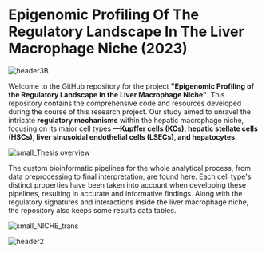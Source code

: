 # Epigenomic Profiling Of The Regulatory Landscape In The Liver Macrophage Niche (2023)

![header3B](https://github.com/joelpablos/Epigenetics-Liver-Macrophage-Niche/assets/27351828/74427a9a-46e7-44ec-a792-81bd33317acf)




Welcome to the GitHub repository for the project **"Epigenomic Profiling of the Regulatory Landscape in the Liver Macrophage Niche"**. This repository contains the comprehensive code and resources developed during the course of this research project. Our study aimed to unravel the intricate **regulatory mechanisms** within the hepatic macrophage niche, focusing on its major cell types **—Kupffer cells (KCs), hepatic stellate cells (HSCs), liver sinusoidal endothelial cells (LSECs), and hepatocytes.**

![small_Thesis overview](https://github.com/joelpablos/Epigenetics-Liver-Macrophage-Niche/assets/27351828/48d5e96c-e420-43b4-b252-39bb5d4f31b3)

The custom bioinformatic pipelines for the whole analytical process, from data preprocessing to final interpretation, are found here. Each cell type's distinct properties have been taken into account when developing these pipelines, resulting in accurate and informative findings. Along with the regulatory signatures and interactions inside the liver macrophage niche, the repository also keeps some results data tables.

![small_NICHE_trans](https://github.com/joelpablos/Epigenetics-Liver-Macrophage-Niche/assets/27351828/4ca59668-bcc1-4b27-a63d-4387b44bc8c8)







![header2](https://github.com/joelpablos/Epigenetics-Liver-Macrophage-Niche/assets/27351828/448aec71-8c78-4ab1-9f53-56e1a0486e35)
